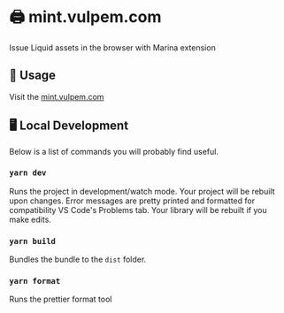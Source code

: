 # 🖨 mint.vulpem.com

Issue Liquid assets in the browser with Marina extension 

## 📄 Usage

Visit the [mint.vulpem.com](https://mint.vulpem.com)

## 🖥 Local Development

Below is a list of commands you will probably find useful.

### `yarn dev`

Runs the project in development/watch mode. Your project will be rebuilt upon changes. Error messages are pretty printed and formatted for compatibility VS Code's Problems tab. Your library will be rebuilt if you make edits.

### `yarn build`

Bundles the bundle to the `dist` folder.

### `yarn format`

Runs the prettier format tool